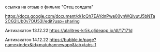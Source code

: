 
ссылка на отзыв о фильме "Отец солдата"

https://docs.google.com/document/d/1cQh7EAYdnPwe00ynWQlvutJ5bNTa2CG2IUb0v7OU53I/edit?usp=sharing

Антихакатон 13.12.22
https://alalitres-kr5k.glideapp.io/dl/17171d

Антихакатон 14.12.22
https://bubble.io/page?name=index&id=matuhannewapp&tab=tabs-1
